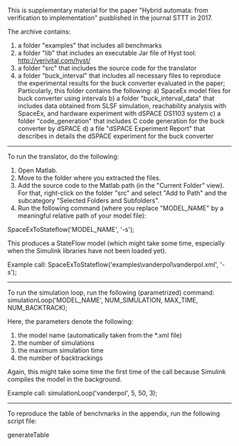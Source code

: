 This is supplementary material for the paper "Hybrid automata: from verification to implementation" pusblished in the journal STTT in 2017.

The archive contains:
1) a folder "examples" that includes all benchmarks
2) a folder "lib" that includes an executable Jar file of Hyst tool: http://verivital.com/hyst/
3) a folder "src" that includes the source code for the translator
4) a folder "buck_interval" that includes all necessary files to reproduce the experimental results for the buck converter evaluated in the paper;
  Particularly, this folder contains the following:
   a) SpaceEx model files for buck converter using intervals 
   b) a folder "buck_interval_data" that includes data obtained from SLSF simulation, reachability analysis with SpaceEx, and hardware experiment with dSPACE DS1103 system 
   c) a folder "code_generation" that includes C code generation for the buck converter by dSPACE
   d) a file "dSPACE Experiment Report" that describes in details the dSPACE experiment for the buck converter

---

To run the translator, do the following:

1) Open Matlab.
2) Move to the folder where you extracted the files.
3) Add the source code to the Matlab path (in the "Current Folder" view).
   For that, right-click on the folder "src" and select "Add to Path" and the subcategory "Selected Folders and Subfolders".
4) Run the following command (where you replace "MODEL_NAME" by a meaningful relative path of your model file):

  SpaceExToStateflow('MODEL_NAME', '-s');

This produces a StateFlow model (which might take some time, especially when the Simulink libraries have not been loaded yet).


  Example call:
     SpaceExToStateflow('examples\vanderpol\vanderpol.xml', '-s');

---

To run the simulation loop, run the following (parametrized) command:
  simulationLoop('MODEL_NAME', NUM_SIMULATION, MAX_TIME, NUM_BACKTRACK);

Here, the parameters denote the following:
1) the model name (automatically taken from the *.xml file)
2) the number of simulations
3) the maximum simulation time
4) the number of backtrackings

Again, this might take some time the first time of the call because Simulink compiles the model in the background.


  Example call:
     simulationLoop('vanderpol', 5, 50, 3);

---

To reproduce the table of benchmarks in the appendix, run the following script file:

  generateTable
